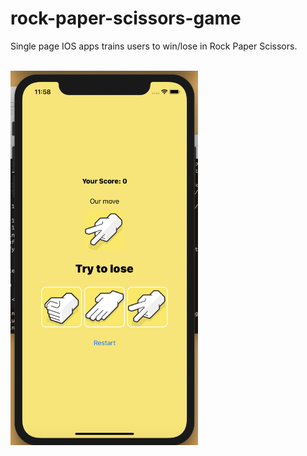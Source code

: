 # rock-paper-scissors-game
Single page IOS apps trains users to win/lose in Rock Paper Scissors.
<br>
<br>

<img src='preview.png' title='Screenshot' width='300px'/>
